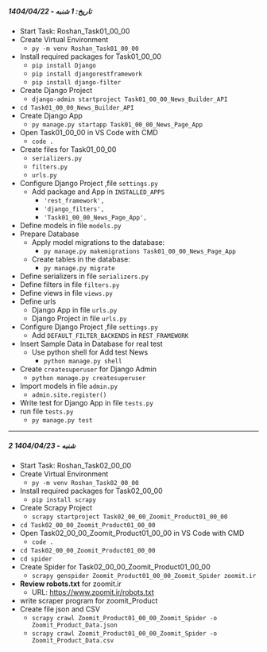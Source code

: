 
##### تاریخ: 1 شنبه - 1404/04/22 

- Start Task: Roshan_Task01_00_00
- Create Virtual Environment 
	- `py -m venv Roshan_Task01_00_00`
- Install required packages for Task01_00_00
	- `pip install Django`
	- `pip install djangorestframework`
	- `pip install django-filter`
- Create Django Project 
	- `django-admin startproject Task01_00_00_News_Builder_API`
- `cd Task01_00_00_News_Builder_API`
- Create Django App
	- `py manage.py startapp Task01_00_00_News_Page_App`
- Open Task01_00_00 in VS Code with CMD 
	- `code .`
- Create files for Task01_00_00
	- `serializers.py`
	- `filters.py`
	- `urls.py`
- Configure Django Project ,file `settings.py`
	- Add package and App in `INSTALLED_APPS`
		- `'rest_framework',`
		- `'django_filters',`
		- `'Task01_00_00_News_Page_App',`
- Define models in file `models.py`
- Prepare Database 
	- Apply model migrations to the database:
	    - `py manage.py makemigrations Task01_00_00_News_Page_App`
	- Create tables in the database:
	    - `py manage.py migrate`
- Define serializers in file `serializers.py`
- Define filters in file `filters.py`
- Define views in file `views.py`
- Define urls 
	- Django App in file `urls.py`
	- Django Project in file `urls.py`
- Configure Django Project ,file `settings.py`
	- Add `DEFAULT_FILTER_BACKENDS` in `REST_FRAMEWORK` 
- Insert Sample Data in Database for real test
	- Use python shell for Add test News
		- `python manage.py shell`
- Create `createsuperuser` for Django Admin
	- `python manage.py createsuperuser`
- Import models in file `admin.py`
	- `admin.site.register()`
- Write test for Django App in file `tests.py`
- run file `tests.py` 
	- `py manage.py test`

--------------------------------------------

##### 2 شنبه - 1404/04/23 

- Start Task: Roshan_Task02_00_00
- Create Virtual Environment
	- `py -m venv Roshan_Task02_00_00`
- Install required packages for Task02_00_00
	- `pip install scrapy`
- Create Scrapy Project
	- `scrapy startproject Task02_00_00_Zoomit_Product01_00_00`
- `cd Task02_00_00_Zoomit_Product01_00_00`
- Open Task02_00_00_Zoomit_Product01_00_00 in VS Code with CMD 
	- `code .`
- `cd Task02_00_00_Zoomit_Product01_00_00`
- `cd spider`
- Create Spider for Task02_00_00_Zoomit_Product01_00_00
	- `scrapy genspider Zoomit_Product01_00_00_Zoomit_Spider zoomit.ir`
- **Review robots.txt** for zoomit.ir
	- URL: https://www.zoomit.ir/robots.txt
- write scraper program for zoomit_Product
- Create file json and CSV
	- `scrapy crawl Zoomit_Product01_00_00_Zoomit_Spider -o Zoomit_Product_Data.json`
	- `scrapy crawl Zoomit_Product01_00_00_Zoomit_Spider -o Zoomit_Product_Data.csv`

